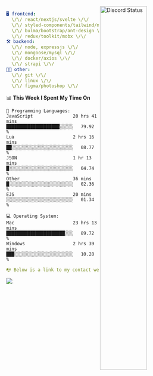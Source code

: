 
<a href="https://discord.com/users/279302975371870218" target="_blank">
    <img width="50%" align="right" alt="Discord Status" src="https://lanyard.cnrad.dev/api/279302975371870218?bg=161B22&borderRadius=5px%205px%200%200&hideTimestamp=true&idleMessage=Just%20chillin%27%20at%20the%20moment&animated=true">
</a>

```yaml
🖥️ frontend: 
  \/\/ react/nextjs/svelte \/\/
  \/\/ styled-components/tailwind/mui/
  \/\/ bulma/bootstrap/ant-design \/\/
  \/\/ redux/toolkit/mobx \/\/
🛠 backend: 
  \/\/ node, expressjs \/\/
  \/\/ mongoose/mysql \/\/
  \/\/ docker/axios \/\/
  \/\/ strapi \/\/
👨‍💻 other: 
  \/\/ git \/\/ 
  \/\/ linux \/\/
  \/\/ figma/photoshop \/\/
```
<!--START_SECTION:waka-->
📊 **This Week I Spent My Time On** 

```text
💬 Programming Languages: 
JavaScript               20 hrs 41 mins      ████████████████████░░░░░   79.92 % 
Lua                      2 hrs 16 mins       ██░░░░░░░░░░░░░░░░░░░░░░░   08.77 % 
JSON                     1 hr 13 mins        █░░░░░░░░░░░░░░░░░░░░░░░░   04.74 % 
Other                    36 mins             █░░░░░░░░░░░░░░░░░░░░░░░░   02.36 % 
EJS                      20 mins             ░░░░░░░░░░░░░░░░░░░░░░░░░   01.34 % 

💻 Operating System: 
Mac                      23 hrs 13 mins      ██████████████████████░░░   89.72 % 
Windows                  2 hrs 39 mins       ███░░░░░░░░░░░░░░░░░░░░░░   10.28 % 
```


<!--END_SECTION:waka-->
```yaml
📭 Below is a link to my contact website 
```
<a href="https://vk.cc/cg0vfb" target="_black"> <img src="https://img.shields.io/badge/website-161B22?style=for-the-badge&logo=About.me&logoColor=white"></img> <a/>
